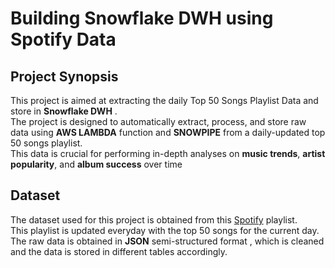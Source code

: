 # Building Snowflake DWH using Spotify Data

## Project Synopsis
This project is aimed at extracting the daily Top 50 Songs Playlist Data and store in **Snowflake DWH** .<br> The project is designed to automatically extract, process, and store raw data using **AWS LAMBDA** function and **SNOWPIPE** from a daily-updated top 50 songs playlist.<br> This data is crucial for performing in-depth analyses on **music trends**, **artist popularity**, and **album success** over time

## Dataset
The dataset used for this project is obtained from this [Spotify](https://open.spotify.com/playlist/37i9dQZF1DXcBWIGoYBM5M) playlist. <br> This playlist is updated everyday with the top 50 songs for the current day. The raw data is obtained in **JSON** semi-structured format , which is cleaned and the data is stored in different tables accordingly.

